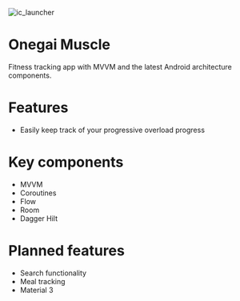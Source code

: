 ![ic_launcher](https://user-images.githubusercontent.com/82329099/201108123-d311e875-02f1-4ad7-85bc-52bf74273743.png)
# Onegai Muscle
Fitness tracking app  with MVVM and the latest Android architecture components. 
# Features
- Easily keep track of your progressive overload progress
# Key components
- MVVM
- Coroutines
- Flow
- Room
- Dagger Hilt
# Planned features
- Search functionality
- Meal tracking
- Material 3
